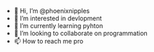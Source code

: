 - 👋 Hi, I’m @phoenixnipples
- 👀 I’m interested in devlopment
- 🌱 I’m currently learning pyhton 
- 💞️ I’m looking to collaborate on programmation
- 📫 How to reach me pro

<!---
phoenixnipples/phoenixnipples is a ✨ special ✨ repository because its `README.md` (this file) appears on your GitHub profile.
You can click the Preview link to take a look at your changes.
--->
